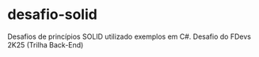 # desafio-solid
Desafios de princípios SOLID utilizado exemplos em C#. Desafio do FDevs 2K25 (Trilha Back-End)
